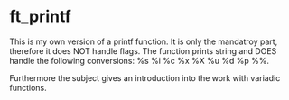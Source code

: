 # ft_printf

This is my own version of a printf function. It is only the mandatroy part, therefore it does NOT handle flags.
The function prints string and DOES handle the following conversions: %s %i %c %x %X %u %d %p %%.

Furthermore the subject gives an introduction into the work with variadic functions.
